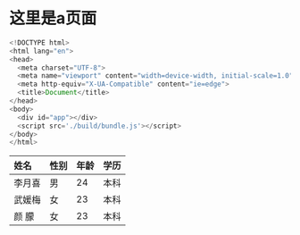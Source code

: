 # 这里是a页面

```js
<!DOCTYPE html>
<html lang="en">
<head>
  <meta charset="UTF-8">
  <meta name="viewport" content="width=device-width, initial-scale=1.0">
  <meta http-equiv="X-UA-Compatible" content="ie=edge">
  <title>Document</title>
</head>
<body>
  <div id="app"></div>
  <script src='./build/bundle.js'></script>
</body>
</html>
```
|  姓名     |  性别     | 年龄     | 学历     |
| :------------- | :------------- | :------------- | :------------- |
| 李月喜       | 男       | 24       | 本科       |
| 武媛梅      | 女       | 23       | 本科       |
| 颜 朦       | 女       | 23       | 本科       |
